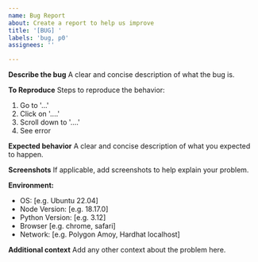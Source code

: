 ```yaml
---
name: Bug Report
about: Create a report to help us improve
title: '[BUG] '
labels: 'bug, p0'
assignees: ''

---
```


**Describe the bug**
A clear and concise description of what the bug is.

**To Reproduce**
Steps to reproduce the behavior:
1. Go to '...'
2. Click on '....'
3. Scroll down to '....'
4. See error

**Expected behavior**
A clear and concise description of what you expected to happen.

**Screenshots**
If applicable, add screenshots to help explain your problem.

**Environment:**
 - OS: [e.g. Ubuntu 22.04]
 - Node Version: [e.g. 18.17.0]
 - Python Version: [e.g. 3.12]
 - Browser [e.g. chrome, safari]
 - Network: [e.g. Polygon Amoy, Hardhat localhost]

**Additional context**
Add any other context about the problem here.
